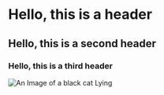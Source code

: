 # Hello, this is a header
## Hello, this is a second header
### Hello, this is a third header


![An Image of a black cat Lying](https://i.imgur.com/LpQhaKe.jpeg)

